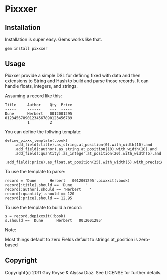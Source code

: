 Pixxxer
=======

Installation
------------
Installation is super easy.  Gems works like that.

	gem install pixxxer

Usage
-----

Pixxxer provide a simple DSL for defining fixed with data and then extensions to String and Hash to build and parse
those records.  It can handle floats, integers, and strings.

Assuming a record like this:

	Title     Author    Qty  Price
	-----     ------    ---  -----
    Dune      Herbert   0012001295
	012345678901234567890123456789
	          1         2         

You can define the follwing template:

	define_pixxx_template(:book)
		.add_field(:title).as_string.at_position(0).with_width(10).and
		.add_field(:author).as_string.at_position(10).with_width(10).and
		.add_field(:quantity).as_integer.at_position(20).with_width(5).and
		.add_field(:price).as_float.at_position(25).with_width(5).with_precision(2)

To use the template to parse:

	record = 'Dune      Herbert   0012001295'.pixxxit(:book)
	record[:title].should == 'Dune      '
	record[:author].should == 'Herbert    '
	record[:quantity].should == 120
	record[:price].should == 12.95

To use the template to build a record:

	s = record.depixxxit(:book)
	s.should == 'Dune      Herbert   0012001295'

Note:

Most things default to zero
Fields default to strings
at_position is zero-based

Copyright
---------
Copyright(c) 2011 Guy Royse & Alyssa Diaz. See LICENSE for further details.
